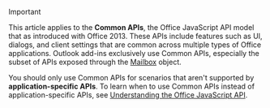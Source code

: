 > [!IMPORTANT]
> This article applies to the **Common APIs**, the Office JavaScript API model that as introduced with Office 2013. These APIs include features such as UI, dialogs, and client settings that are common across multiple types of Office applications. Outlook add-ins exclusively use Common APIs, especially the subset of APIs exposed through the [Mailbox](/javascript/api/outlook/office.mailbox) object.
>
> You should only use Common APIs for scenarios that aren't supported by **application-specific APIs**. To learn when to use Common APIs instead of application-specific APIs, see [Understanding the Office JavaScript API](../develop/understanding-the-javascript-api-for-office.md).